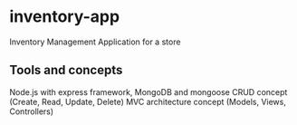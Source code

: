 # inventory-app
Inventory Management Application for a store

## Tools and concepts
Node.js with express framework, MongoDB and mongoose
CRUD concept (Create, Read, Update, Delete)
MVC architecture concept (Models, Views, Controllers)